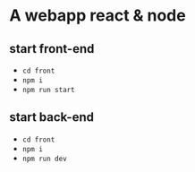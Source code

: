 # A webapp react & node

## start front-end
- `cd front`
- `npm i`
- `npm run start`

## start back-end 
- `cd front`
- `npm i`
- `npm run dev`
